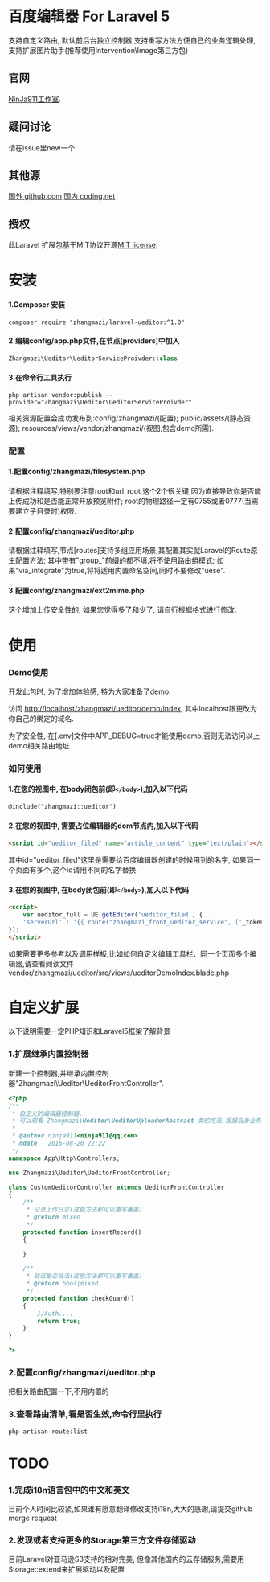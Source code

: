 
# 百度编辑器 For Laravel 5

支持自定义路由, 默认前后台独立控制器,支持重写方法方便自己的业务逻辑处理,支持扩展图片助手(推荐使用Intervention\Image第三方包)


## 官网

[NinJa911工作室](http://www.ninja911.com).

## 疑问讨论

请在issue里new一个.

## 其他源

[国外 github.com](https://github.com/zhangmazi/laravel-ueditor)
[国内 coding.net](https://coding.net/u/ninja911/p/laravel-ueditor)


## 授权

此Laravel 扩展包基于MIT协议开源[MIT license](http://opensource.org/licenses/MIT).


# 安装

#### 1.Composer 安装

```shell
composer require "zhangmazi/laravel-ueditor:^1.0"
```

#### 2.编辑config/app.php文件,在节点[providers]中加入

```php
Zhangmazi\Ueditor\UeditorServiceProivder::class
```

#### 3.在命令行工具执行

```shell
php artisan vendor:publish --provider="Zhangmazi\Ueditor\UeditorServiceProivder"
```

相关资源配置会成功发布到:config/zhangmazi/(配置); public/assets/(静态资源); resources/views/vendor/zhangmazi/(视图,包含demo所需).

### 配置

#### 1.配置config/zhangmazi/filesystem.php

请根据注释填写,特别要注意root和url_root,这个2个很关键,因为直接导致你是否能上传成功和是否能正常开放预览附件; root的物理路径一定有0755或者0777(当需要建立子目录时)权限.

#### 2.配置config/zhangmazi/ueditor.php

请根据注释填写,节点[routes]支持多组应用场景,其配置其实就Laravel的Route原生配置方法; 其中带有"group_"前缀的都不填,将不使用路由组模式; 如果"via_integrate"为true,将将适用内置命名空间,同时不要修改"uese".

#### 3.配置config/zhangmazi/ext2mime.php

这个增加上传安全性的, 如果您觉得多了和少了, 请自行根据格式进行修改.

# 使用

### Demo使用

开发此包时, 为了增加体验感, 特为大家准备了demo.

访问 [http://localhost/zhangmazi/ueditor/demo/index](http://localhost/zhangmazi/ueditor/demo/index), 其中localhost跟更改为你自己的绑定的域名.

为了安全性, 在[.env]文件中APP_DEBUG=true才能使用demo,否则无法访问以上demo相关路由地址.


### 如何使用

#### 1.在您的视图中, 在body闭包前(即`</body>`),加入以下代码

```html
@include("zhangmazi::ueditor")
```

#### 2.在您的视图中, 需要占位编辑器的dom节点内,加入以下代码

```html
<script id="ueditor_filed" name="article_content" type="text/plain"></script>
```

其中id="ueditor_filed"这里是需要给百度编辑器创建的时候用到的名字, 如果同一个页面有多个,这个id请用不同的名字替换.

#### 3.在您的视图中, 在body闭包前(即`</body>`),加入以下代码

```html
<script>
    var ueditor_full = UE.getEditor('ueditor_filed', {
    'serverUrl' : '{{ route("zhangmazi_front_ueditor_service", ['_token' => csrf_token()]) }}'
});
</script>
```

如果需要更多参考以及调用样板,比如如何自定义编辑工具栏、同一个页面多个编辑器,请查看阅读文件 vendor/zhangmazi/ueditor/src/views/ueditorDemoIndex.blade.php


# 自定义扩展

以下说明需要一定PHP知识和Laravel5框架了解背景

### 1.扩展继承内置控制器

新建一个控制器,并继承内置控制器"Zhangmazi\Ueditor\UeditorFrontController".

```php
<?php
/**
 * 自定义的编辑器控制器.
 * 可以观看 Zhangmazi\Ueditor\UeditorUploaderAbstract 类的方法,根据自身业务选择性重写覆盖
 *
 * @author ninja911<ninja911@qq.com>
 * @date   2016-08-20 22:22
 */
namespace App\Http\Controllers;

use Zhangmazi\Ueditor\UeditorFrontController;

class CustomUeditorController extends UeditorFrontController
{
    /**
     * 记录上传日志(这些方法都可以重写覆盖)
     * @return mixed
     */
    protected function insertRecord()
    {

    }

    /**
     * 验证是否合法(这些方法都可以重写覆盖)
     * @return bool|mixed
     */
    protected function checkGuard()
    {
        //Auth....
        return true;
    }
}

?>
```

### 2.配置config/zhangmazi/ueditor.php

把相关路由配置一下,不用内置的

### 3.查看路由清单,看是否生效,命令行里执行

```shell
php artisan route:list
```

# TODO


### 1.完成i18n语言包中的中文和英文

目前个人时间比较紧,如果谁有愿意翻译修改支持i18n,大大的感谢,请提交github merge request

### 2.发现或者支持更多的Storage第三方文件存储驱动

目前Laravel对亚马逊S3支持的相对完美, 但像其他国内的云存储服务,需要用Storage::extend来扩展驱动以及配置
